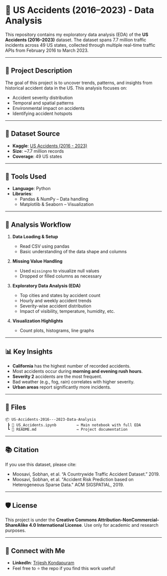 # 🚗 US Accidents (2016–2023) - Data Analysis

This repository contains my exploratory data analysis (EDA) of the **US Accidents (2016–2023)** dataset. The dataset spans 7.7 million traffic incidents across 49 US states, collected through multiple real-time traffic APIs from February 2016 to March 2023.

---

## 📌 Project Description

The goal of this project is to uncover trends, patterns, and insights from historical accident data in the US. This analysis focuses on:

- Accident severity distribution
- Temporal and spatial patterns
- Environmental impact on accidents
- Identifying accident hotspots

---

## 📁 Dataset Source

- **Kaggle**: [US Accidents (2016 - 2023)](https://www.kaggle.com/datasets/sobhanmoosavi/us-accidents)
- **Size**: ~7.7 million records
- **Coverage**: 49 US states

---

## 🔧 Tools Used

- **Language**: Python
- **Libraries**:
  - Pandas & NumPy – Data handling
  - Matplotlib & Seaborn – Visualization


---

## 🧪 Analysis Workflow

1. **Data Loading & Setup**
   - Read CSV using pandas
   - Basic understanding of the data shape and columns

2. **Missing Value Handling**
   - Used `missingno` to visualize null values
   - Dropped or filled columns as necessary

3. **Exploratory Data Analysis (EDA)**
   - Top cities and states by accident count
   - Hourly and weekly accident trends
   - Severity-wise accident distribution
   - Impact of visibility, temperature, humidity, etc.

4. **Visualization Highlights**
   - Count plots, histograms, line graphs

---

## 📊 Key Insights

- **California** has the highest number of recorded accidents.
- Most accidents occur during **morning and evening rush hours**.
- **Severity 2** accidents are the most frequent.
- Bad weather (e.g., fog, rain) correlates with higher severity.
- **Urban areas** report significantly more incidents.

---

## 📂 Files

```
📦 US-Accidents-2016---2023-Data-Analysis
 ┣ 📄 US_Accidents.ipynb         → Main notebook with full EDA
 ┗ 📄 README.md                  → Project documentation
```

---

## 📚 Citation

If you use this dataset, please cite:

- Moosavi, Sobhan, et al. “A Countrywide Traffic Accident Dataset.” 2019.
- Moosavi, Sobhan, et al. "Accident Risk Prediction based on Heterogeneous Sparse Data." ACM SIGSPATIAL, 2019.

---

## 🛡️ License

This project is under the **Creative Commons Attribution-NonCommercial-ShareAlike 4.0 International License**. Use only for academic and research purposes.

---

## 🤝 Connect with Me

- **LinkedIn**: [Trijesh Kondapuram](https://www.linkedin.com/in/trijesh-kondapuram/)
- Feel free to ⭐ the repo if you find this work useful!
